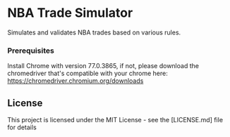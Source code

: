 # NBA Trade Simulator

Simulates and validates NBA trades based on various rules.

### Prerequisites

Install Chrome with version 77.0.3865, if not, please download the chromedriver that's compatible with your chrome here: https://chromedriver.chromium.org/downloads


## License

This project is licensed under the MIT License - see the [LICENSE.md] file for details
